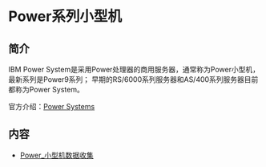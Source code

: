# Power系列小型机

## 简介

IBM Power System是采用Power处理器的商用服务器，通常称为Power小型机，最新系列是Power9系列；
早期的RS/6000系列服务器和AS/400系列服务器目前都称为Power System。

官方介绍：[Power Systems](https://www.ibm.com/cn-zh/it-infrastructure/power)

## 内容

- [Power_小型机数据收集](https://bond-huang.github.io/huang/01-IBM_Power_System/02-Power_System/01-Power_%E5%B0%8F%E5%9E%8B%E6%9C%BA%E6%95%B0%E6%8D%AE%E6%94%B6%E9%9B%86.html) 
